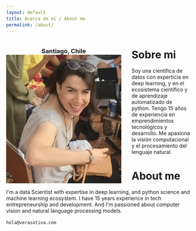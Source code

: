 ```yaml
---
layout: default
title: Acerca de mi / About me
permalink: /about/
---
```

<div style="float: left;margin-right: 2em;">
<h3 style="text-align: center; margin-bottom: 0">Santiago, Chile</h3>
<img src="/assets/img/vera-sativa.png" float="left">
</div>

# Sobre mi 
Soy una científica de datos con experticia en deep learning, y en el ecosistema científico y de aprendizaje automatizado de python. Tengo 15 años de experiencia en emprendimientos tecnológicos y desarrollo. Me apasiona la visión computacional y el procesamiento del lenguaje natural. 

# About me
I'm a data Scientist with expertise in deep learning, and python science and machine learning ecosystem. I have 15 years experience in tech entrepreneurship and development. And I'm passioned about computer vision and natural language processing models.


````hola@verasativa.com```` 